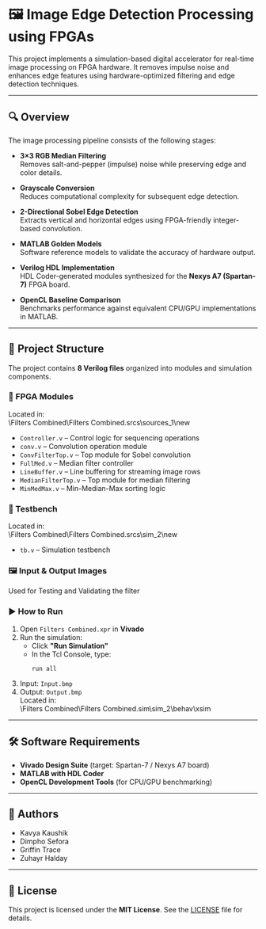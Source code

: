 # 🖼️ Image Edge Detection Processing using FPGAs

This project implements a simulation-based digital accelerator for real-time image processing on FPGA hardware. It removes impulse noise and enhances edge features using hardware-optimized filtering and edge detection techniques.

---

## 🔍 Overview

The image processing pipeline consists of the following stages:

- **3×3 RGB Median Filtering**  
  Removes salt-and-pepper (impulse) noise while preserving edge and color details.

- **Grayscale Conversion**  
  Reduces computational complexity for subsequent edge detection.

- **2-Directional Sobel Edge Detection**  
  Extracts vertical and horizontal edges using FPGA-friendly integer-based convolution.

- **MATLAB Golden Models**  
  Software reference models to validate the accuracy of hardware output.

- **Verilog HDL Implementation**  
  HDL Coder-generated modules synthesized for the **Nexys A7 (Spartan-7)** FPGA board.

- **OpenCL Baseline Comparison**  
  Benchmarks performance against equivalent CPU/GPU implementations in MATLAB.

---

## 📁 Project Structure

The project contains **8 Verilog files** organized into modules and simulation components.

### 🔧 FPGA Modules  
Located in:  
\Filters Combined\Filters Combined.srcs\sources_1\new

- `Controller.v` – Control logic for sequencing operations  
- `conv.v` – Convolution operation module  
- `ConvFilterTop.v` – Top module for Sobel convolution  
- `FullMed.v` – Median filter controller  
- `LineBuffer.v` – Line buffering for streaming image rows  
- `MedianFilterTop.v` – Top module for median filtering  
- `MinMedMax.v` – Min-Median-Max sorting logic

### 🧪 Testbench  
Located in:  
\Filters Combined\Filters Combined.srcs\sim_2\new

- `tb.v` – Simulation testbench

### 🖼 Input & Output Images  
  Used for Testing and Validating the filter

### ▶️ How to Run

1. Open `Filters Combined.xpr` in **Vivado**
2. Run the simulation:
   - Click **"Run Simulation"**
   - In the Tcl Console, type:  
     ```
     run all
     ```
3. Input: `Input.bmp`  
4. Output: `Output.bmp`  
   Located in:  
\Filters Combined\Filters Combined.sim\sim_2\behav\xsim

---

## 🛠 Software Requirements

- **Vivado Design Suite** (target: Spartan-7 / Nexys A7 board)  
- **MATLAB with HDL Coder**  
- **OpenCL Development Tools** (for CPU/GPU benchmarking)

---

## 👥 Authors

- Kavya Kaushik  
- Dimpho Sefora  
- Griffin Trace  
- Zuhayr Halday

---

## 📝 License

This project is licensed under the **MIT License**. See the [LICENSE](LICENSE) file for details.

